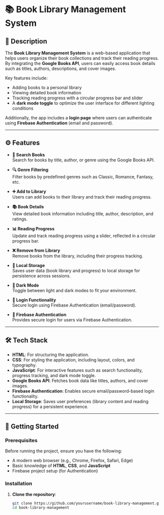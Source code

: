 # 📚 Book Library Management System

## 🌟 Description

The **Book Library Management System** is a web-based application that helps users organize their book collections and track their reading progress. By integrating the **Google Books API**, users can easily access book details such as titles, authors, descriptions, and cover images. 

Key features include:
- Adding books to a personal library
- Viewing detailed book information
- Tracking reading progress with a circular progress bar and slider
- A **dark mode toggle** to optimize the user interface for different lighting conditions

Additionally, the app includes a **login page** where users can authenticate using **Firebase Authentication** (email and password).

---

## ⚙️ Features

- **📖 Search Books**  
  Search for books by title, author, or genre using the Google Books API.

- **🔍 Genre Filtering**  
  Filter books by predefined genres such as Classic, Romance, Fantasy, etc.

- **➕ Add to Library**  
  Users can add books to their library and track their reading progress.

- **📚 Book Details**  
  View detailed book information including title, author, description, and ratings.

- **📊 Reading Progress**  
  Update and track reading progress using a slider, reflected in a circular progress bar.

- **❌ Remove from Library**  
  Remove books from the library, including their progress tracking.

- **💾 Local Storage**  
  Saves user data (book library and progress) to local storage for persistence across sessions.

- **🌙 Dark Mode**  
  Toggle between light and dark modes to fit your environment.

- **🔑 Login Functionality**  
  Secure login using Firebase Authentication (email/password).

- **📧 Firebase Authentication**  
  Provides secure login for users via Firebase Authentication.

---

## 🛠️ Tech Stack

- **HTML**: For structuring the application.
- **CSS**: For styling the application, including layout, colors, and typography.
- **JavaScript**: For interactive features such as search functionality, progress tracking, and dark mode toggle.
- **Google Books API**: Fetches book data like titles, authors, and cover images.
- **Firebase Authentication**: Enables secure email/password-based login functionality.
- **Local Storage**: Saves user preferences (library content and reading progress) for a persistent experience.

---

## 🚀 Getting Started

### Prerequisites

Before running the project, ensure you have the following:
- A modern web browser (e.g., Chrome, Firefox, Safari, Edge)
- Basic knowledge of **HTML**, **CSS**, and **JavaScript**
- Firebase project setup (for Authentication)

### Installation

1. **Clone the repository**:

   ```bash
   git clone https://github.com/yourusername/book-library-management.git
   cd book-library-management
